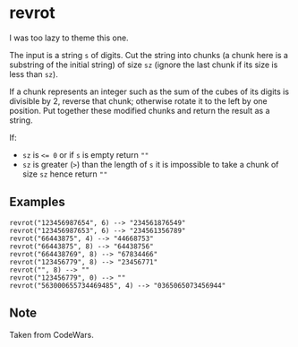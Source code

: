 # revrot

I was too lazy to theme this one.

The input is a string `s` of digits. Cut the string into chunks (a chunk
here is a substring of the initial string) of size `sz` (ignore the last
chunk if its size is less than `sz`).

If a chunk represents an integer such as the sum of the cubes of its
digits is divisible by 2, reverse that chunk; otherwise rotate it to the
left by one position. Put together these modified chunks and return the
result as a string.

If:

-   `sz` is `<= 0` or if `s` is empty return `""`
-   `sz` is greater (`>`) than the length of `s` it is impossible to
    take a chunk of size `sz` hence return `""`

## Examples

    revrot("123456987654", 6) --> "234561876549"
    revrot("123456987653", 6) --> "234561356789"
    revrot("66443875", 4) --> "44668753"
    revrot("66443875", 8) --> "64438756"
    revrot("664438769", 8) --> "67834466"
    revrot("123456779", 8) --> "23456771"
    revrot("", 8) --> ""
    revrot("123456779", 0) --> "" 
    revrot("563000655734469485", 4) --> "0365065073456944"

## Note

Taken from CodeWars.
